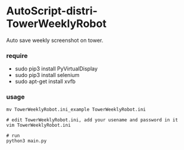 # AutoScript-distri-TowerWeeklyRobot
Auto save weekly screenshot on tower.

### require
* sudo pip3 install PyVirtualDisplay
* sudo pip3 install selenium
* sudo apt-get install xvfb


### usage
```shell
mv TowerWeeklyRobot.ini_example TowerWeeklyRobot.ini

# edit TowerWeeklyRobot.ini, add your usename and password in it
vim TowerWeeklyRobot.ini

# run
python3 main.py

```
